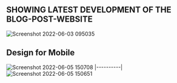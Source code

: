 ## SHOWING LATEST DEVELOPMENT OF THE BLOG-POST-WEBSITE
![Screenshot 2022-06-03 095035](https://user-images.githubusercontent.com/56185049/171802501-36caf3b5-8231-48e7-9fe6-9e228182cad8.png)

## Design for Mobile
![Screenshot 2022-06-05 150708](https://user-images.githubusercontent.com/56185049/172049692-d58ee265-c28a-48ff-ad81-31ceb2362f0a.png)
|----------|
![Screenshot 2022-06-05 150651](https://user-images.githubusercontent.com/56185049/172049703-2aa9e37f-b696-4f81-b9c0-b96039458cf2.png)
